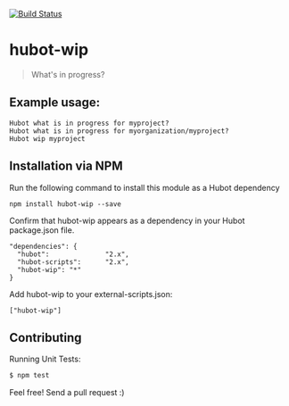 [![Build Status](https://travis-ci.org/betterup/hubot-wip.svg?branch=master)](https://travis-ci.org/betterup/hubot-wip)

# hubot-wip

> What's in progress?

## Example usage:
```
Hubot what is in progress for myproject?
Hubot what is in progress for myorganization/myproject?
Hubot wip myproject
```

## Installation via NPM

Run the following command to install this module as a Hubot dependency

```
npm install hubot-wip --save
```

Confirm that hubot-wip appears as a dependency in your Hubot package.json file.

```
"dependencies": {
  "hubot":              "2.x",
  "hubot-scripts":      "2.x",
  "hubot-wip": "*"
}
```

Add hubot-wip to your external-scripts.json:

```
["hubot-wip"]
```

## Contributing

Running Unit Tests:
```bash
$ npm test
```

Feel free! Send a pull request :)

